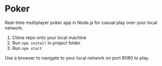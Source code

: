 # Poker

Real-time multiplayer poker app in Node.js for casual play over your local network.

1. Clone repo onto your local machine
2. Run `npm install` in project folder
3. Run `npm start`

Use a browser to navigate to your local network on port 8080 to play.
